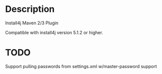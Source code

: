 # Description

Install4j Maven 2/3 Plugin

Compatible with install4j version 5.1.2 or higher.

# TODO

Support pulling passwords from settings.xml w/master-password support